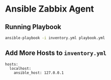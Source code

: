 # Ansible Zabbix Agent

## Running Playbook

```bash
ansible-playbook -i inventory.yml playbook.yml
```

## Add More Hosts to `inventory.yml`

```
hosts:
  localhost:
    ansible_host: 127.0.0.1
```